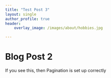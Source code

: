 ```yaml
---
title: "Test Post 3"
layout: single
author_profile: true
header:
    overlay_image: /images/about/hobbies.jpg

---
```


# Blog Post 2 

If you see this, then Pagination is set up correctly 

